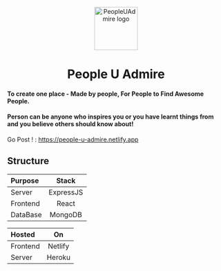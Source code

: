 <p align="center">
  <img src="https://people-u-admire.netlify.app/favicon.PNG" alt="PeopleUAdmire logo" width="100"/>
</p>
<h1 align="center">
  <strong>People U Admire</strong>
</h1>
 

#### To create one place - Made by people, For People to Find Awesome People.

#### Person can be anyone who inspires you or you have learnt things from and you believe others should know about!

Go Post ! : https://people-u-admire.netlify.app

## Structure

| Purpose |      Stack            |
| :------- | :-------------------: |
| Server   |      ExpressJS        |
| Frontend |         React         |
| DataBase |        MongoDB        |


| Hosted |      On            |
| :------- | :-------------------: |
| Frontend |       Netlify         |
| Server   |       Heroku          |
